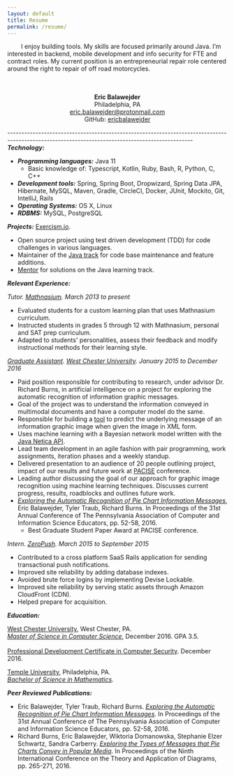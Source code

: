 ```yaml
---
layout: default
title: Resume
permalink: /resume/
---
```


&nbsp;&nbsp;&nbsp;&nbsp;&nbsp;&nbsp;&nbsp;&nbsp;I enjoy building tools. My skills are focused primarily around Java. I’m interested in backend, mobile development and info security for FTE and contract roles. My current position is an entrepreneurial repair role centered around the right to repair of off road motorcycles.
<br>
<br>
<br>

<p align="center">
  <b>Eric Balawejder</b><br>
  Philadelphia, PA<br>
  <a href = "mailto: eric.balawejder@protonmail.com">eric.balawejder@protonmail.com</a><br>
  GitHub: <a href="https://github.com/ericbalawejder">ericbalawejder</a>
</p>

------------------------------------------------------------------------------------------------------------------------------------------------<br>
***Technology​:***
* ***Programming languages:*** Java 11
    * Basic knowledge of: Typescript, Kotlin, Ruby, Bash, R, Python, C, C++
* ***Development tools:*** Spring, Spring Boot, Dropwizard, Spring Data JPA, Hibernate, MySQL, Maven, Gradle, CircleCI, Docker, JUnit, Mockito, Git, IntelliJ, Rails
* ***Operating Systems:*** OS X, Linux
* ***RDBMS:*** MySQL, ​PostgreSQL

***Projects​:*** [Exercism.io](https://exercism.io "exercism.io").
* Open source project using test driven development (TDD) for code challenges in various languages.
* Maintainer of the [Java track](https://exercism.io/tracks/java/maintainers) for code base maintenance and feature additions.
* [Mentor](https://exercism.io/tracks/java/mentors) for solutions on the Java learning track. 

***Relevant Experience​:***<br>

*Tutor. [Mathnasium](https://www.mathnasium.com/northwilmington). March 2013 to present*
* Evaluated students for a custom learning plan that uses Mathnasium curriculum.
* Instructed students in grades 5 through 12 with Mathnasium, personal and SAT prep curriculum.
* Adapted to students' personalities, assess their feedback and modify instructional methods for their learning style.

*[Graduate Assistant](https://www.wcupa.edu/_admissions/sch_dgr/assistantships.aspx). [West Chester University](https://www.wcupa.edu/). January 2015 to December 2016*
* Paid position responsible for contributing to research, under advisor Dr. Richard Burns, in artificial
intelligence on a project for exploring the automatic recognition of information graphic messages.
* Goal of the project was to understand the information conveyed in ​multimodal documents and have a computer
model do the same.
* Responsible for building a [tool](https://github.com/ericbalawejder/pie-chart-bayes) to predict the underlying message of an information graphic image when 
given the image in XML form.
* Uses machine learning with a Bayesian network model written with the [Java Netica API](https://www.norsys.com/netica-j/docs/javadocs/index.html).
* Lead team development in an agile fashion with pair programming, work assignments, iteration phases and a
weekly standup.
* Delivered presentation to an audience of 20 people outlining project, impact of our results and future work at
[PACISE](http://granite.sru.edu/~pacise/) conference.
* Leading author discussing the goal of our approach for graphic image recognition using machine learning
techniques. Discusses current progress, results, roadblocks and outlines future work.
* *[Exploring the Automatic Recognition of Pie Chart Information Messages](/assets/resume/pacise16.pdf)​*, Eric Balawejder, Tyler Traub, Richard Burns. In Proceedings of the 31st Annual Conference of The Pennsylvania Association of Computer and Information Science Educators, pp. 52-58, 2016.
    * Best Graduate Student Paper Award at PACISE conference.

*Intern. [ZeroPush](https://zeropush.com "zeropush.com"). March 2015 to September 2015*
* Contributed to a cross platform SaaS Rails application for sending transactional push notifications.
* Improved site reliability by adding database indexes.
* Avoided brute force logins by implementing Devise Lockable.
* Improved site reliability by serving static assets through Amazon CloudFront (CDN).
* Helped prepare for ​acquisition.


***Education​:***<br>

[West Chester University](https://www.wcupa.edu/), West Chester, PA.<br>
*[Master of Science in Computer Science](https://www.wcupa.edu/sciences-mathematics/computerScience/masters.aspx)*, December 2016. GPA 3.5.
<br>
<br>
[Professional Development Certificate in Computer Security](https://www.wcupa.edu/sciences-mathematics/computerScience/profDevelopment.aspx#computerSecurity). December 2016.<br>

[Temple University](https://www.temple.edu/), Philadelphia, PA.<br>
*[Bachelor of Science in Mathematics](https://bulletin.temple.edu/undergraduate/science-technology/mathematics/mathematics-bs/#requirementstext)*.<br>


***Peer Reviewed Publications:***

* Eric Balawejder, Tyler Traub, Richard Burns. *[Exploring the Automatic Recognition of Pie Chart Information Messages](/assets/resume/pacise16.pdf)*. In Proceedings of the 31st Annual Conference of The Pennsylvania Association of Computer and Information Science Educators, pp. 52-58, 2016.
* Richard Burns, Eric Balawejder, Wiktoria Domanowska, Stephanie Elzer Schwartz, Sandra Carberry. *[Exploring the Types of Messages that Pie Charts Convey in Popular Media](/assets/resume/diagrams16.pdf)*. In Proceedings of the Ninth International Conference on the Theory and Application of Diagrams, pp. 265-271, 2016.

